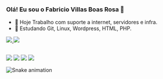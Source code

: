### Olá! Eu sou o Fabricio Villas Boas Rosa 👋

- 🔭 Hoje Trabalho com suporte a internet, servidores e infra.
- 🌱 Estudando Git, Linux, Wordpress, HTML, PHP.
<div>
  <a href="https://github.com/fabricio-rosa">
  <img src="https://github-readme-stats.vercel.app/api?username=fabricio-rosa&theme=algolia&show_icons=true&count_private=true"/>
  <img src="https://github-readme-stats.vercel.app/api/top-langs/?username=fabricio-rosa&layout=compact&langs_count=16&theme=algolia&hide_progress=true"/>
</div>
<!--<div style="display: inline_block"><br>
<img align="center" alt="frosa-html" height="30" width="40" src="https://cdn.jsdelivr.net/gh/devicons/devicon/icons/html5/html5-original.svg"/>
 ## <img align="center" alt="Frosa-Python" height="30" width="40" src="https://raw.githubusercontent.com/devicons/devicon/master/icons/python/python-original.svg"/>
 ## <img align="center" alt="Frosa-Mysql" height="30" width="40" src="https://github.com/devicons/devicon/blob/master/icons/mysql/mysql-original-wordmark.svg"/> 
 ## <img align="center" alt="Frosa-Mysql" height="30" width="40" src="https://github.com/devicons/devicon/blob/master/icons/php/php-plain.svg"/>
</div>
 -->
  
  ##
   
<div> 
  <a href="https://instagram.com/fabricio.villas" target="_blank"><img src="https://img.shields.io/badge/-Instagram-%23E4405F?style=for-the-badge&logo=instagram&logoColor=white" target="_blank"></a>
 	<a href="https://www.twitch.tv/presuntinh0" target="_blank"><img src="https://img.shields.io/badge/Twitch-9146FF?style=for-the-badge&logo=twitch&logoColor=white" target="_blank"></a>
  <a href = "mailto:fabricio.villas.boas.rosa@gmail.com"><img src="https://img.shields.io/badge/-Gmail-%23333?style=for-the-badge&logo=gmail&logoColor=white" target="_blank"></a>
  <a href="https://www.linkedin.com/in/fabricio-villas-bôas-rosa-91824b241" target="_blank"><img src="https://img.shields.io/badge/-LinkedIn-%230077B5?style=for-the-badge&logo=linkedin&logoColor=white" target="_blank"></a> 
  
</div>
  
 ![Snake animation](https://github.com/fabricio-rosa/fabricio-rosa/blob/output/github-contribution-grid-snake.svg) 
  
